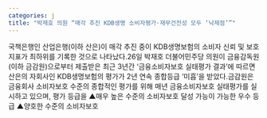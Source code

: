 ```yaml
---
categories: j
title: "박재호 의원 “매각 추진 KDB생명 소비자평가·재무건전성 모두 ‘낙제점’”"
---
```

국책은행인 산업은행(이하 산은)이 매각 추진 중이 KDB생명보험의 소비자 신뢰 및 보호 지표가 최하위를 기록한 것으로 나타났다.26일 박재호 더불어민주당 의원이 금융감독원(이하 금감원)으로부터 제출받은 최근 3년간 ‘금융소비자보호 실태평가 결과’에 따르면 산은의 자회사인 KDB생명보험의 평가가 2년 연속 종합등급 ‘미흡’을 받았다.금감원은 금융회사 소비자보호 수준의 종합적인 평가를 위해 매년 금융소비자보호 실태평가를 실시하고 있으며, 평가 등급을 ▲매우 높은 수준의 소비자보호 달성 가능이 가능한 우수 등급 ▲양호한 수준의 소비자보호